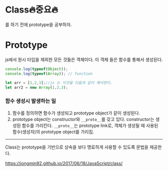 # Class:fire:중요:fire:

를 하기 전에 prototype을 공부하자.

# Prototype

js에서 원시 타입을 제외한 모든 것들은 객체이다. 이 객체 들은 함수를 통해서 생성된다.

```javascript
console.log(typeof(Object));
console.log(typeof(Array)); // function
```

```javascript
let arr = [1,2,3];//js 는 이것을 다음과 같이 해석한다.
let arr2 = new Array(1,2,3);
```



### 함수 생성시 발생하는 일

1. 함수를 정의하면 함수가 생성되고 prototype object가 같이 생성된다.
2. prototype object는 constructor와 `__proto__`를 갖고 있다. constructor는 생성된 함수를 가리킨다. `__proto__`는 prototype link로, 객체가 생성될 때 사용된 함수(생성자)의 prototype object를 가리킴.



---

Class는 prototype을 기반으로 상속을 보다 명료하게 사용할 수 있도록 문법을 제공한다.

https://jongmin92.github.io/2017/06/18/JavaScript/class/